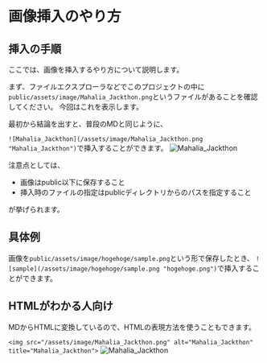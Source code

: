 # 画像挿入のやり方

## 挿入の手順

ここでは、画像を挿入するやり方について説明します。

まず、ファイルエクスプローラなどでこのプロジェクトの中に
`public/assets/image/Mahalia_Jackthon.png`というファイルがあることを確認してください。
今回はこれを表示します。

最初から結論を出すと、普段のMDと同じように、

`![Mahalia_Jackthon](/assets/image/Mahalia_Jackthon.png "Mahalia_Jackthon")`で挿入することができます。
![Mahalia_Jackthon](/assets/image/Mahalia_Jackthon.png "Mahalia_Jackthon")

注意点としては、
- 画像はpublic以下に保存すること
- 挿入時のファイルの指定はpublicディレクトリからのパスを指定すること

が挙げられます。

## 具体例
画像を`public/assets/image/hogehoge/sample.png`という形で保存したとき、
`![sample](/assets/image/hogehoge/sample.png "hogehoge.png")`で挿入することができます。


## HTMLがわかる人向け
MDからHTMLに変換しているので、HTMLの表現方法を使うこともできます。

`<img src="/assets/image/Mahalia_Jackthon.png" alt="Mahalia_Jackthon" title="Mahalia_Jackthon">`
<img src="/assets/image/Mahalia_Jackthon.png" alt="Mahalia_Jackthon" title="Mahalia_Jackthon">
